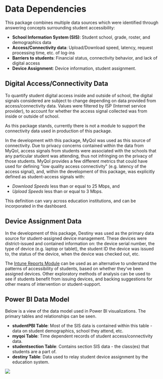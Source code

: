 # Data Dependencies

This package combines multiple data sources which were identified through answering concepts surrounding student accessibility:

* **School Information System (SIS)**: Student school, grade, roster, and demographics data
* **Access/Connectivity data**: Upload/Download speed, latency, request processing time, etc. of log-ins
* **Barriers to students**: Financial status, connectivity behavior, and lack of digital access
* **Device Assignment**: Device information, student assignment.

## Digital Access/Connectivity Data

To quantify student digital access inside and outside of school, the digital signals considered are subject to change depending on data provided from access/connectivity data. Values were filtered by ISP (Internet service provider), to account for whether the access signal collected was from inside or outside of school.

As this package stands, currently there is not a module to support the connectivity data used in production of this package.

In the development with this package, MyQoI was used as this source of connectivity. Due to privacy concerns contained within the data from MyQoI, access signals from students were associated with the schools that any particular student was attending, thus not infringing on the privacy of those students. MyQoI provides a few different metrics that could have used for defining "low quality access connectivity" (e.g. latency of the access signal), and, within the development of this package, was explicitly defined as student-access signals with: 
* <em>Download Speeds</em> less than or equal to 25 Mbps, and
* <em>Upload Speeds</em> less than or equal to 3 Mbps.

This definition can vary across education institutions, and can be incorporated in the dashboard.

## Device Assignment Data

In the development of this package, Destiny was used as the primary data source for student-assigned device management. These devices were district-issued and contained information on: the device serial number, the type of device (e.g. laptop or tablet), the student ID the device was issued to, the status of the device, when the device was checked out, etc.

The [Intune Reports Module](https://github.com/microsoft/OpenEduAnalytics/tree/main/modules/Microsoft_Data/Intune) can be used as an alternative to understand the patterns of accessibility of students, based on whether they've been assigned devices. Other exploratory methods of analysis can be used to see if students benefit from issuing devices, and backing suggestions for other means of intervention or student-support.

## Power BI Data Model

Below is a view of the data model used in Power BI visualizations. The primary tables and relationships can be seen.
* **studentPBI Table**: Most of the SIS data is contained within this table - data on student demographics, school they attend, etc.
* **myqoi Table**: Time dependent records of student access/connectivity data.
* **studentsection Table**: Contains section SIS data - the class(es) that students are a part of.
* **destiny Table**: Data used to relay student device assignment by the education system.

![](https://github.com/cstohlmann/oea-digital-learning-insights/blob/main/Digital_Equity_of_Access/docs/images/PowerBiDataModel.png)
